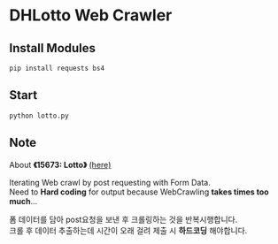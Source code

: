 # DHLotto Web Crawler
## Install Modules
```
pip install requests bs4
```
## Start
```
python lotto.py
```
## Note
About **《15673: Lotto》** [(here)](https://www.acmicpc.net/problem/15637) 

Iterating Web crawl by post requesting with Form Data.  
Need to __Hard coding__ for output because WebCrawling __takes times too much__...

폼 데이터를 담아 post요청을 보낸 후 크롤링하는 것을 반복시행합니다.  
크롤 후 데이터 추출하는데 시간이 오래 걸려 제출 시 __하드코딩__ 해야합니다.
